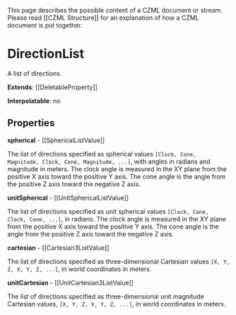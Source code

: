 This page describes the possible content of a CZML document or stream. Please read [[CZML Structure]] for an explanation of how a CZML document is put together.

# DirectionList

A list of directions.

**Extends**: [[DeletableProperty]]

**Interpolatable**: no

## Properties

**spherical** - [[SphericalListValue]]

The list of directions specified as spherical values `[Clock, Cone, Magnitude, Clock, Cone, Magnitude, ...]`, with angles in radians and magnitude in meters. The clock angle is measured in the XY plane from the positive X axis toward the positive Y axis. The cone angle is the angle from the positive Z axis toward the negative Z axis.


**unitSpherical** - [[UnitSphericalListValue]]

The list of directions specified as unit spherical values `[Clock, Cone, Clock, Cone, ...]`, in radians. The clock angle is measured in the XY plane from the positive X axis toward the positive Y axis. The cone angle is the angle from the positive Z axis toward the negative Z axis.


**cartesian** - [[Cartesian3ListValue]]

The list of directions specified as three-dimensional Cartesian values `[X, Y, Z, X, Y, Z, ...]`, in world coordinates in meters.


**unitCartesian** - [[UnitCartesian3ListValue]]

The list of directions specified as three-dimensional unit magnitude Cartesian values, `[X, Y, Z, X, Y, Z, ...]`, in world coordinates in meters.


